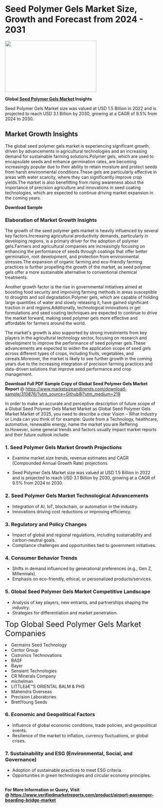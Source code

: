 <H1>Seed Polymer Gels Market Size, Growth and Forecast from 2024 - 2031</H1><img class="aligncenter size-medium wp-image-584254" src="https://thirdeyenews.in/wp-content/uploads/2024/09/Global-Market-Research-300x168.jpeg" alt="" width="300" height="168" /><p><strong>Global&nbsp;<a href="https://www.marketsizeandtrends.com/download-sample/310876/?utm_source=Github8j?utm_medium=219">Seed Polymer Gels Market</a> Insights</strong></p><p>Seed Polymer Gels Market size was valued at USD 1.5 Billion in 2022 and is projected to reach USD 3.1 Billion by 2030, growing at a CAGR of 9.5% from 2024 to 2030.</p><p><h2>Market Growth Insights</h2> <p>The global seed polymer gels market is experiencing significant growth, driven by advancements in agricultural technologies and an increasing demand for sustainable farming solutions.Polymer gels, which are used to encapsulate seeds and enhance germination rates, are becoming increasingly popular due to their ability to retain moisture and protect seeds from harsh environmental conditions.These gels are particularly effective in areas with water scarcity, where they can significantly improve crop yields.The market is also benefitting from rising awareness about the importance of precision agriculture and innovations in seed coating technologies, which are expected to continue driving market expansion in the coming years.</p> <p><strong>Download Sample</strong></p> <h3>Elaboration of Market Growth Insights</h3> <p>The growth of the seed polymer gels market is heavily influenced by several key factors.Increasing agricultural productivity demands, particularly in developing regions, is a primary driver for the adoption of polymer gels.Farmers and agricultural companies are increasingly focusing on enhancing the performance of seeds through coatings that offer better germination, root development, and protection from environmental stresses.The expansion of organic farming and eco-friendly farming practices is further propelling the growth of the market, as seed polymer gels offer a more sustainable alternative to conventional chemical treatments.</p> <p>Another growth factor is the rise in governmental initiatives aimed at boosting food security and improving farming methods in areas susceptible to droughts and soil degradation.Polymer gels, which are capable of holding large quantities of water and slowly releasing it, have gained significant traction in arid regions.Additionally, technological innovations in gel formulations and seed coating techniques are expected to continue to drive the market forward, making seed polymer gels more effective and affordable for farmers around the world.</p> <p>The market's growth is also supported by strong investments from key players in the agricultural technology sector, focusing on research and development to improve the performance of seed polymer gels.These advancements are expected to widen the application scope of seed gels across different types of crops, including fruits, vegetables, and cereals.Moreover, the market is likely to see further growth in the coming years due to the increasing integration of precision farming practices and data-driven solutions that improve seed performance and crop management.</p> <p><span class=""><strong>Download Full PDF Sample Copy of Global Seed Polymer Gels Market Report</strong> @ <a href="https://www.marketsizeandtrends.com/download-sample/310876/?utm_source=Github8j?utm_medium=219" target="_blank">https://www.marketsizeandtrends.com/download-sample/310876/?utm_source=Github8j?utm_medium=219</a></span></p><p>In order to make an accurate and perceptive description of future scope of a Global&nbsp;Seed Polymer Gels Market Market as Global&nbsp;Seed Polymer Gels Market Market of 2025, you need to describe a clear Vision &ndash; What Industry or Linda can you think of for example: Quote from a Technology, healthcare, automotive, renewable energy, name the market you are Reffering to.However, some general trends and factors usually impact market reports and their future outlook include:</p><h3>1.&nbsp;<strong>Seed Polymer Gels Market Growth Projections</strong></h3><ul><li>Examine market size trends, revenue estimates and CAGR (Compounded Annual Growth Rate) projections.</li><li><p>Seed Polymer Gels Market size was valued at USD 1.5 Billion in 2022 and is projected to reach USD 3.1 Billion by 2030, growing at a CAGR of 9.5% from 2024 to 2030.</p></li></ul><h3>2.&nbsp;<strong>Seed Polymer Gels Market Technological Advancements</strong></h3><ul><li>Integration of AI, IoT, blockchain, or automation in the industry.</li><li>Innovations driving cost reductions or improving efficiency.</li></ul><h3>3.&nbsp;<strong>Regulatory and Policy Changes</strong></h3><ul><li>Impact of global and regional regulations, including sustainability and carbon-neutral goals.</li><li>Compliance challenges and opportunities tied to government initiatives.</li></ul><h3>4.&nbsp;<strong>Consumer Behavior Trends</strong></h3><ul><li>Shifts in demand influenced by generational preferences (e.g., Gen Z, Millennials).</li><li>Emphasis on eco-friendly, ethical, or personalized products/services.</li></ul><h3>5.&nbsp;<strong>Global Seed Polymer Gels Market Competitive Landscape</strong></h3><ul><li>Analysis of key players, new entrants, and partnerships shaping the industry.</li><li>Strategies for differentiation and market penetration.</li></ul><p data-pm-slice="1 1 []"><span style="color: inherit; font-family: inherit; font-size: 25px;">Top Global Seed Polymer Gels Market Companies</span></p><div class="" data-test-id=""><p><li>Germains Seed Technology</li><li> Centor Group</li><li> Cistronics Technovations</li><li> BASF</li><li> Bayer</li><li> Sensient Technologies</li><li> CR Minerals Company</li><li> michelman</li><li> LITTLEâ€™S ORIENTAL BALM & PHS</li><li> Mahendra Overseas</li><li> Precision Laboratories</li><li> BrettYoung Seeds</li></p></div><h3>6.&nbsp;<strong>Economic and Geopolitical Factors</strong></h3><ul><li>Influence of global economic conditions, trade policies, and geopolitical events.</li><li>Resilience of the market to inflation, currency fluctuations, or global crises.</li></ul><h3>7.&nbsp;<strong>Sustainability and ESG (Environmental, Social, and Governance)</strong></h3><ul><li>Adoption of sustainable practices to meet ESG criteria.</li><li>Opportunities in green technologies and circular economy principles.</li></ul><h2><strong style="font-size: 14px;">For More Information or Query, Visit @&nbsp;</strong><a style="background-color: #ffffff; font-size: 14px;" href="https://www.marketsizeandtrends.com/report/seed-polymer-gels-market/" target="_blank">https://www.verifiedmarketreports.com/product/airport-passenger-boarding-bridge-market</a></h2>